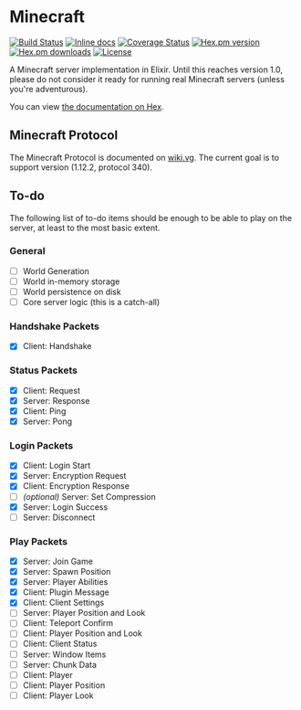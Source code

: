 # Minecraft

[![Build Status](https://travis-ci.com/thecodeboss/minecraft.svg?branch=master)](https://travis-ci.com/thecodeboss/minecraft)
[![Inline docs](http://inch-ci.org/github/thecodeboss/minecraft.svg)](http://inch-ci.org/github/thecodeboss/minecraft)
[![Coverage Status](https://coveralls.io/repos/github/thecodeboss/minecraft/badge.svg?branch=master)](https://coveralls.io/github/thecodeboss/minecraft?branch=master)
[![Hex.pm version](https://img.shields.io/hexpm/v/minecraft.svg?style=flat-square)](https://hex.pm/packages/minecraft)
[![Hex.pm downloads](https://img.shields.io/hexpm/dt/minecraft.svg?style=flat-square)](https://hex.pm/packages/minecraft)
[![License](https://img.shields.io/hexpm/l/minecraft.svg?style=flat-square)](https://hex.pm/packages/minecraft)

A Minecraft server implementation in Elixir. Until this reaches version 1.0, please do not consider it ready for running real Minecraft servers (unless you're adventurous).

You can view [the documentation on Hex](https://hexdocs.pm/minecraft/).

## Minecraft Protocol

The Minecraft Protocol is documented on [wiki.vg](http://wiki.vg/Protocol). The current goal is to support version (1.12.2, protocol 340).

## To-do

The following list of to-do items should be enough to be able to play on the server, at least to the most basic extent.

### General

- [ ] World Generation
- [ ] World in-memory storage
- [ ] World persistence on disk
- [ ] Core server logic (this is a catch-all)

### Handshake Packets

- [x] Client: Handshake

### Status Packets

- [x] Client: Request
- [x] Server: Response
- [x] Client: Ping
- [x] Server: Pong

### Login Packets

- [x] Client: Login Start
- [x] Server: Encryption Request
- [x] Client: Encryption Response
- [ ] *(optional)* Server: Set Compression
- [x] Server: Login Success
- [ ] Server: Disconnect

### Play Packets

- [x] Server: Join Game
- [x] Server: Spawn Position
- [x] Server: Player Abilities
- [x] Client: Plugin Message
- [x] Client: Client Settings
- [ ] Server: Player Position and Look
- [ ] Client: Teleport Confirm
- [ ] Client: Player Position and Look
- [ ] Client: Client Status
- [ ] Server: Window Items
- [ ] Server: Chunk Data
- [ ] Client: Player
- [ ] Client: Player Position
- [ ] Client: Player Look
